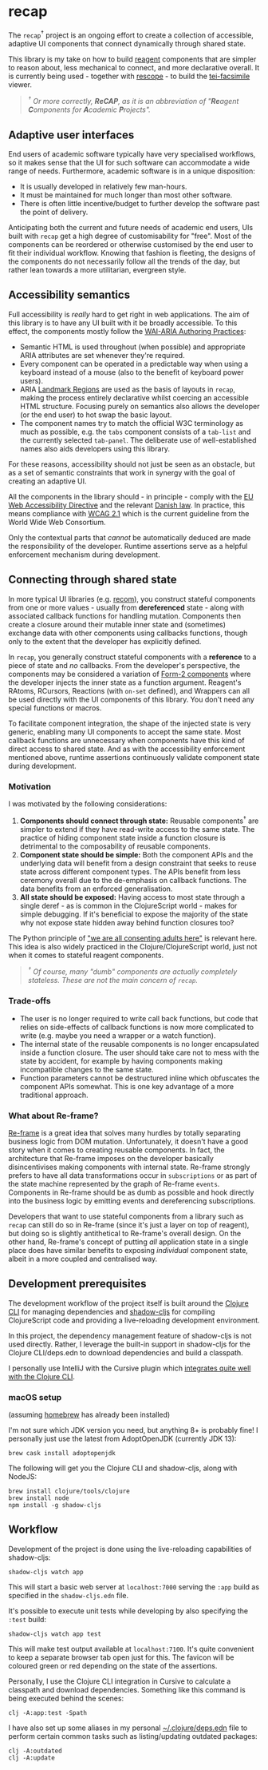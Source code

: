 recap
=====
The `recap`<sup>†</sup> project is an ongoing effort to create a collection of accessible, adaptive UI components that connect dynamically through shared state.

This library is my take on how to build [reagent](https://github.com/reagent-project/reagent) components that are simpler to reason about, less mechanical to connect, and more declarative overall. It is currently being used - together with [rescope](https://github.com/kuhumcst/rescope) - to build the [tei-facsimile](https://github.com/kuhumcst/tei-facsimile) viewer.

> _<sup>†</sup> Or more correctly, **ReCAP**, as it is an abbreviation of "**Re**agent **C**omponents for **A**cademic **P**rojects"._

Adaptive user interfaces
------------------------
End users of academic software typically have very specialised workflows, so it makes sense that the UI for such software can accommodate a wide range of needs. Furthermore, academic software is in a unique disposition:

* It is usually developed in relatively few man-hours.
* It must be maintained for much longer than most other software.
* There is often little incentive/budget to further develop the software past the point of delivery.

Anticipating both the current and future needs of academic end users, UIs built with `recap` get a high degree of customisability for "free". Most of the components can be reordered or otherwise customised by the end user to fit their individual workflow. Knowing that fashion is fleeting, the designs of the components do not necessarily follow all the trends of the day, but rather lean towards a more utilitarian, evergreen style.

Accessibility semantics
-----------------------
Full accessibility is _really_ hard to get right in web applications. The aim of this library is to have any UI built with it be broadly accessible. To this effect, the components mostly follow the [WAI-ARIA Authoring Practices](https://www.w3.org/TR/wai-aria-practices-1.1/):

* Semantic HTML is used throughout (when possible) and appropriate ARIA attributes are set whenever they're required.
* Every component can be operated in a predictable way when using a keyboard instead of a mouse (also to the benefit of keyboard power users).
* ARIA [Landmark Regions](https://www.w3.org/TR/wai-aria-practices-1.1/#aria_landmark) are used as the basis of layouts in `recap`, making the process entirely declarative whilst coercing an accessible HTML structure. Focusing purely on semantics also allows the developer (or the end user) to hot swap the basic layout.
* The component names try to match the official W3C terminology as much as possible, e.g. the `tabs` component consists of a `tab-list` and the currently selected `tab-panel`. The deliberate use of well-established names also aids developers using this library.

For these reasons, accessibility should not just be seen as an obstacle, but as a set of semantic constraints that work in synergy with the goal of creating an adaptive UI.

All the components in the library should - in principle - comply with the [EU Web Accessibility Directive](https://en.wikipedia.org/wiki/Web_Accessibility_Directive) and the relevant [Danish law](https://www.retsinformation.dk/Forms/r0710.aspx?id=201794). In practice, this means compliance with [WCAG 2.1](https://www.w3.org/TR/WCAG21/) which is the current guideline from the World Wide Web Consortium.

Only the contextual parts that _cannot_ be automatically deduced are made the responsibility of the developer. Runtime assertions serve as a helpful enforcement mechanism during development.

Connecting through shared state
-------------------------------
In more typical UI libraries (e.g. [recom](https://github.com/day8/re-com)), you construct stateful components from one or more values - usually from **dereferenced** state - along with associated callback functions for handling mutation. Components then create a closure around their mutable inner state and (sometimes) exchange data with other components using callbacks functions, though only to the extent that the developer has explicitly defined. 

In `recap`, you generally construct stateful components with a **reference** to a piece of state and _no_ callbacks. From the developer's perspective, the components may be considered a variation of [Form-2 components](https://github.com/reagent-project/reagent/blob/master/doc/CreatingReagentComponents.md#form-2--a-function-returning-a-function) where the developer injects the inner state as a function argument. Reagent's RAtoms, RCursors, Reactions (with `on-set` defined), and Wrappers can all be used directly with the UI components of this library. You don't need any special functions or macros. 

To facilitate component integration, the shape of the injected state is very generic, enabling many UI components to accept the same state. Most callback functions are unnecessary when components have this kind of direct access to shared state. And as with the accessibility enforcement mentioned above, runtime assertions continuously validate component state during development.

### Motivation
I was motivated by the following considerations:

1. **Components should connect through state:** Reusable components<sup>†</sup> are simpler to extend if they have read-write access to the same state. The practice of hiding component state inside a function closure is detrimental to the composability of reusable components.
2. **Component state should be simple:** Both the component APIs and the underlying data will benefit from a design constraint that seeks to reuse state across different component types. The APIs benefit from less ceremony overall due to the de-emphasis on callback functions. The data benefits from an enforced generalisation.
3. **All state should be exposed:** Having access to most state through a single deref - as is common in the ClojureScript world - makes for simple debugging. If it's beneficial to expose the majority of the state why not expose state hidden away behind function closures too?

The Python principle of ["we are all consenting adults here"](https://mail.python.org/pipermail/tutor/2003-October/025932.html) is relevant here. This idea is also widely practiced in the Clojure/ClojureScript world, just not when it comes to stateful reagent components.

> _<sup>†</sup> Of course, many "dumb" components are actually completely stateless. These are not the main concern of `recap`._

### Trade-offs
* The user is no longer required to write call back functions, but code that relies on side-effects of callback functions is now more complicated to write (e.g. maybe you need a wrapper or a watch function).
* The internal state of the reusable components is no longer encapsulated inside a function closure. The user should take care not to mess with the state by accident, for example by having components making incompatible changes to the same state.
* Function parameters cannot be destructured inline which obfuscates the component APIs somewhat. This is one key advantage of a more traditional approach.

### What about Re-frame?
[Re-frame](https://github.com/day8/re-frame) is a great idea that solves many hurdles by totally separating business logic from DOM mutation. Unfortunately, it doesn't have a good story when it comes to creating reusable components. In fact, the architecture that Re-frame imposes on the developer basically disincentivises making components with internal state. Re-frame strongly prefers to have all data transformations occur in `subscriptions` or as part of the state machine represented by the graph of Re-frame `events`. Components in Re-frame should be as dumb as possible and hook directly into the business logic by emitting events and dereferencing subscriptions.

Developers that want to use stateful components from a library such as `recap` can still do so in Re-frame (since it's just a layer on top of reagent), but doing so is slightly antithetical to Re-frame's overall design. On the other hand, Re-frame's concept of putting _all_ application state in a single place does have similar benefits to exposing _individual_ component state, albeit in a more coupled and centralised way.

Development prerequisites
-------------------------
The development workflow of the project itself is built around the [Clojure CLI](https://clojure.org/reference/deps_and_cli) for managing dependencies and [shadow-cljs](https://github.com/thheller/shadow-cljs) for compiling ClojureScript code and providing a live-reloading development environment.

In this project, the dependency management feature of shadow-cljs is not used directly. Rather, I leverage the built-in support in shadow-cljs for the Clojure CLI/deps.edn to download dependencies and build a classpath.

I personally use IntelliJ with the Cursive plugin which [integrates quite well with the Clojure CLI](https://cursive-ide.com/userguide/deps.html).

### macOS setup
(assuming [homebrew](https://brew.sh/) has already been installed)


I'm not sure which JDK version you need, but anything 8+ is probably fine! I personally just use the latest from AdoptOpenJDK (currently JDK 13):

```
brew cask install adoptopenjdk
```

The following will get you the Clojure CLI and shadow-cljs, along with NodeJS:

```
brew install clojure/tools/clojure
brew install node
npm install -g shadow-cljs
```

Workflow
--------
Development of the project is done using the live-reloading capabilities of shadow-cljs:

```
shadow-cljs watch app
```

This will start a basic web server at `localhost:7000` serving the `:app` build as specified in the `shadow-cljs.edn` file.

It's possible to execute unit tests while developing by also specifying the `:test` build:

```
shadow-cljs watch app test
```

This will make test output available at `localhost:7100`. It's quite convenient to keep a separate browser tab open just for this. The favicon will be coloured green or red depending on the state of the assertions.

Personally, I use the Clojure CLI integration in Cursive to calculate a classpath and download dependencies. Something like this command is being executed behind the scenes:

```
clj -A:app:test -Spath
```

I have also set up some aliases in my personal [~/.clojure/deps.edn](https://github.com/simongray/dotfiles/blob/master/dot/clojure/deps.edn) file to perform certain common tasks such as listing/updating outdated packages:

```
clj -A:outdated
clj -A:update
```
